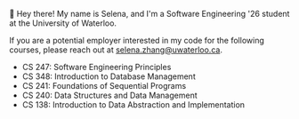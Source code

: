 👋 Hey there! My name is Selena, and I'm a Software Engineering '26 student at the University of Waterloo.

If you are a potential employer interested in my code for the following courses, please reach out at selena.zhang@uwaterloo.ca.
- CS 247: Software Engineering Principles
- CS 348: Introduction to Database Management
- CS 241: Foundations of Sequential Programs
- CS 240: Data Structures and Data Management
- CS 138: Introduction to Data Abstraction and Implementation
